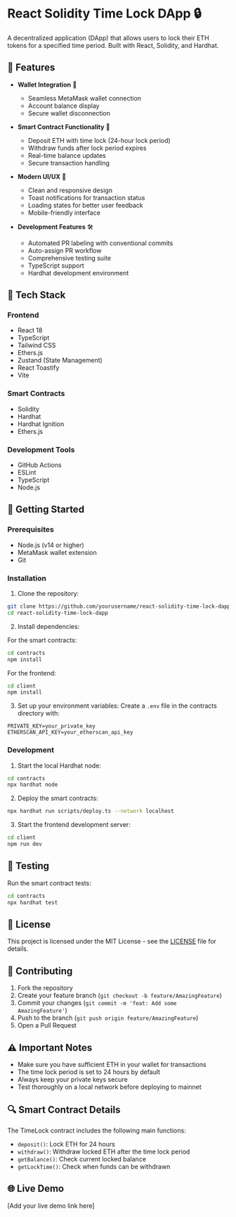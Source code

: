 # React Solidity Time Lock DApp 🔒

A decentralized application (DApp) that allows users to lock their ETH tokens for a specified time period. Built with React, Solidity, and Hardhat.

## 🌟 Features

- **Wallet Integration** 👛

  - Seamless MetaMask wallet connection
  - Account balance display
  - Secure wallet disconnection

- **Smart Contract Functionality** 📝

  - Deposit ETH with time lock (24-hour lock period)
  - Withdraw funds after lock period expires
  - Real-time balance updates
  - Secure transaction handling

- **Modern UI/UX** 🎨

  - Clean and responsive design
  - Toast notifications for transaction status
  - Loading states for better user feedback
  - Mobile-friendly interface

- **Development Features** 🛠
  - Automated PR labeling with conventional commits
  - Auto-assign PR workflow
  - Comprehensive testing suite
  - TypeScript support
  - Hardhat development environment

## 🔧 Tech Stack

### Frontend

- React 18
- TypeScript
- Tailwind CSS
- Ethers.js
- Zustand (State Management)
- React Toastify
- Vite

### Smart Contracts

- Solidity
- Hardhat
- Hardhat Ignition
- Ethers.js

### Development Tools

- GitHub Actions
- ESLint
- TypeScript
- Node.js

## 🚀 Getting Started

### Prerequisites

- Node.js (v14 or higher)
- MetaMask wallet extension
- Git

### Installation

1. Clone the repository:

```bash
git clone https://github.com/yourusername/react-solidity-time-lock-dapp.git
cd react-solidity-time-lock-dapp
```

2. Install dependencies:

For the smart contracts:

```bash
cd contracts
npm install
```

For the frontend:

```bash
cd client
npm install
```

3. Set up your environment variables:
   Create a `.env` file in the contracts directory with:

```
PRIVATE_KEY=your_private_key
ETHERSCAN_API_KEY=your_etherscan_api_key
```

### Development

1. Start the local Hardhat node:

```bash
cd contracts
npx hardhat node
```

2. Deploy the smart contracts:

```bash
npx hardhat run scripts/deploy.ts --network localhost
```

3. Start the frontend development server:

```bash
cd client
npm run dev
```

## 🧪 Testing

Run the smart contract tests:

```bash
cd contracts
npx hardhat test
```

## 📝 License

This project is licensed under the MIT License - see the [LICENSE](LICENSE) file for details.

## 🤝 Contributing

1. Fork the repository
2. Create your feature branch (`git checkout -b feature/AmazingFeature`)
3. Commit your changes (`git commit -m 'feat: Add some AmazingFeature'`)
4. Push to the branch (`git push origin feature/AmazingFeature`)
5. Open a Pull Request

## ⚠️ Important Notes

- Make sure you have sufficient ETH in your wallet for transactions
- The time lock period is set to 24 hours by default
- Always keep your private keys secure
- Test thoroughly on a local network before deploying to mainnet

## 🔍 Smart Contract Details

The TimeLock contract includes the following main functions:

- `deposit()`: Lock ETH for 24 hours
- `withdraw()`: Withdraw locked ETH after the time lock period
- `getBalance()`: Check current locked balance
- `getLockTime()`: Check when funds can be withdrawn

## 🌐 Live Demo

[Add your live demo link here]
